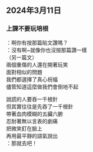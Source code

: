 ## 2024年3月11日
### 上課不要玩培根

：啊你有按那篇貼文讚嗎？  
：沒有啊~就像你也沒按那篇讚一樣  
（另一篇文）  
兩個重傷的人還在開著玩笑  
面對相似的問題  
我們都選擇了真心祝福  
儘管知道這麼做我們會倒地不起  

說謊的人要吞一千根針  
但其實往往是先吞了一千根針  
帶著血肉模糊的五臟六腑  
忍耐著無以言表的劇痛  
把微笑釘在臉上  
再用最平靜的語氣說出  
：那就去吧！  